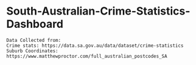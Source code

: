 # South-Australian-Crime-Statistics-Dashboard
```
Data Collected from:
Crime stats: https://data.sa.gov.au/data/dataset/crime-statistics
Suburb Coordinates: https://www.matthewproctor.com/full_australian_postcodes_SA
```
